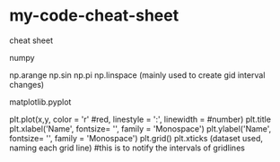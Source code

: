 # my-code-cheat-sheet
cheat sheet

numpy

np.arange
np.sin
np.pi
np.linspace (mainly used to create gid interval changes)

matplotlib.pyplot

plt.plot(x,y, color = 'r' #red, linestyle = ':', linewidth = #number)
plt.title
plt.xlabel('Name', fontsize= '', family = 'Monospace')
plt.ylabel('Name', fontsize= '', family = 'Monospace')
plt.grid()
plt.xticks (dataset used, naming each grid line) #this is to notify the intervals of gridlines
